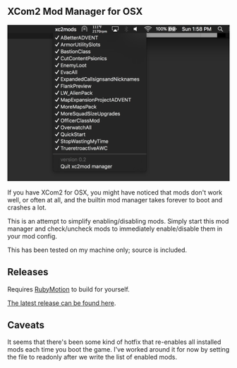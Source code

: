 XCom2 Mod Manager for OSX
----

![Alt text](/docs/demo1.png "Optional Title")

If you have XCom2 for OSX, you might have noticed that mods don't work well, or often at all, and the builtin mod manager takes forever to boot and crashes a lot.

This is an attempt to simplify enabling/disabling mods. Simply start this mod manager and check/uncheck mods to immediately enable/disable them in your mod config.

This has been tested on my machine only; source is included.

Releases
---

Requires [RubyMotion](http://www.rubymotion.com/download/) to build for yourself.

[The latest release can be found here](https://github.com/scally/xcom2-mod-manager/releases).

Caveats
---

It seems that there's been some kind of hotfix that re-enables all installed mods each time you boot the game. I've worked around it for now by setting the file to readonly after we write the list of enabled mods.
